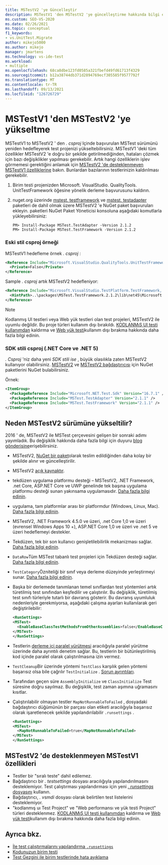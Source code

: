 ```yaml
---
title: MSTestV2 'ye Güncelleştir
description: MSTestV1 'den MSTestV2 'ye güncelleştirme hakkında bilgi edinin
ms.custom: SEO-VS-2020
ms.date: 02/26/2021
ms.topic: conceptual
f1_keywords:
- vs.UnitTest.Migrate
author: mikejo5000
ms.author: mikejo
manager: jmartens
ms.technology: vs-ide-test
ms.workload:
- multiple
ms.openlocfilehash: 68ca8dbe123fd0585a321fbefd49fd61713f4329
ms.sourcegitcommit: b12a38744db371d2894769ecf305585f9577792f
ms.translationtype: MT
ms.contentlocale: tr-TR
ms.lasthandoff: 09/13/2021
ms.locfileid: "126726729"
---
```

# <a name="upgrade-from-mstestv1-to-mstestv2"></a>MSTestV1 'den MSTestV2 'ye yükseltme

MSTestV1 to MSTestV2 ' den *. csproj* Içinde başvurulan MSTest sürümünü yeniden hedefleyerek test projenizi yükseltebilirsiniz. MSTestV1 'deki tüm özellikler MSTestV2 'e doğru bir şekilde getirilmediğinden, hataları çözmek için bazı değişiklikler yapılması gerekebilir. Artık hangi özelliklerin işlev görmemesi gerektiğini anlamak için [MSTestV2 'de desteklenmeyen MSTestV1 özelliklerine](#mstestv1-features-that-are-not-supported-in-mstestv2) bakın. Bunlardan bazılarının testlerinizin kaldırılması gerekebilir.

1. Birim testi projenizden Microsoft. VisualStudio. QualityTools. UnitTestFramework öğesine yönelik derleme başvurusunu kaldırın.
2. nuget.org üzerinde [mstest. testframework](https://www.nuget.org/packages/MSTest.TestFramework) ve [mstest. testadapter](https://www.nuget.org/packages/MSTest.TestAdapter/) paketleri de dahil olmak üzere MSTestV2 'e NuGet paket başvuruları ekleyin. paketleri NuGet Paket Yöneticisi konsoluna aşağıdaki komutlarla yükleyebilirsiniz:

    ```console
    PM> Install-Package MSTest.TestAdapter -Version 2.1.2
    PM> Install-Package MSTest.TestFramework -Version 2.1.2
    ```

### <a name="old-style-csproj-example"></a>Eski stil csproj örneği

MSTestV1 hedefleme örnek *. csproj* :

```xml
<Reference Include="Microsoft.VisualStudio.QualityTools.UnitTestFramework, Version=10.0.0.0, Culture=neutral, PublicKeyToken=b03f5f7f11d50a3a, processorArchitecture=MSIL">
  <Private>False</Private>
</Reference>
```

Sample *. csproj* artık MSTestV2 hedefleniyor:

```xml
<Reference Include="Microsoft.VisualStudio.TestPlatform.TestFramework, Version=14.0.0.0, Culture=neutral, PublicKeyToken=b03f5f7f11d50a3a, processorArchitecture=MSIL">
  <HintPath>..\packages\MSTest.TestFramework.2.1.2\lib\net45\Microsoft.VisualStudio.TestPlatform.TestFramework.dll</HintPath>
</Reference>
```

> [!NOTE]
> Kodlanmış UI testleri veya Web yük testleri olan test projeleri, MSTestV2 ile uyumlu değildir. Bu proje türleri kullanım dışı bırakıldı. [KODLANMıŞ UI testi kullanımdan](https://devblogs.microsoft.com/devops/changes-to-coded-ui-test-in-visual-studio-2019/) kaldırma ve [Web yük testi](https://devblogs.microsoft.com/devops/cloud-based-load-testing-service-eol/)kullanım dışı bırakma hakkında daha fazla bilgi edinin.

### <a name="sdk-style-csproj-net-core-and-net-5"></a>SDK stili csproj (.NET Core ve .NET 5)

*. Csproj* 'niz daha yeni *SDK stili ise* , büyük olasılıkla zaten MSTestV2 kullanıyor olabilirsiniz. [MSTestV2](https://www.nuget.org/packages/MSTest.TestFramework) ve [MSTestV2 bağdaştırıcısı](https://www.nuget.org/packages/MSTest.TestAdapter/) için NuGet paketlerini NuGet bulabilirsiniz.

Örnek:

```xml
<ItemGroup>
  <PackageReference Include="Microsoft.NET.Test.Sdk" Version="16.7.1" />
  <PackageReference Include="MSTest.TestAdapter" Version="2.1.1" />
  <PackageReference Include="MSTest.TestFramework" Version="2.1.1" />
</ItemGroup>
```

## <a name="why-upgrade-to-mstestv2"></a>Neden MSTestV2 sürümüne yükseltilir?

2016 ' de, MSTestV2 ile MSTest çerçevesini gelişen bir sonraki adımı yayımladık. Bu değişiklik hakkında daha fazla bilgi için duyuru [blog gönderisine](https://devblogs.microsoft.com/devops/taking-the-mstest-framework-forward-with-mstest-v2/)erişebilirsiniz.

* MSTestV2, [NuGet bir paket](https://www.nuget.org/packages/MSTest.TestFramework/)olarak teslim edildiğinden daha kolay bir şekilde alınır ve güncelleştirilir.
* MSTestV2 [açık kaynaktır](https://github.com/microsoft/testfx).
* tekdüzen uygulama platformu desteği – MSTestV2, .NET Framework, .net Core, ASP.NET Core ve UWP genelinde tek başına uygulama platformu desteği sunan yakınsama uygulamasıdır. [Daha fazla bilgi edinin](https://blogs.msdn.microsoft.com/devops/2016/09/01/announcing-mstest-v2-framework-support-for-net-core-1-0-rtm/).
* uygulama, tam platformlar arası bir platformdur (Windows, Linux, Mac). [Daha fazla bilgi edinin](https://blogs.msdn.microsoft.com/devops/2017/04/05/mstest-v2-is-open-source/).
* MSTestV2, .NET Framework 4.5.0 ve üzeri, .net Core 1,0 ve üzeri (evrensel Windows Apps 10 +), ASP.NET Core 1,0 ve üzeri ve .net 5 ve üzeri hedeflemeyi destekler.
* Tekdüzen, tek bir son kullanıcı genişletilebilirlik mekanizması sağlar. [Daha fazla bilgi edinin](https://blogs.msdn.microsoft.com/devops/2017/07/18/extending-mstest-v2/).
* `DataRow`Tüm MSTest tabanlı test projeleri için Tekdüzen desteği sağlar. [Daha fazla bilgi edinin](https://blogs.msdn.microsoft.com/devops/2017/02/25/mstest-v2-now-and-ahead/).
* `TestCategory`Özniteliği bir sınıf veya derleme düzeyinde yerleştirmeyi sunar. [Daha fazla bilgi edinin](https://blogs.msdn.microsoft.com/devops/2017/02/25/mstest-v2-now-and-ahead/).
* Başka bir derlemede tanımlanan temel sınıflardan test yöntemleri artık türetilmiş test sınıfından keşfedilir ve çalıştırılır. Bu değişiklik, türetilmiş test sınıfı türleriyle tutarlı bir davranış gösterir. Bu davranış uyumluluk nedenleriyle gerekmiyorsa, aşağıdaki çalışma ayarları kullanılarak geri değiştirilebilir:

    ```xml
    <RunSettings>    
    <MSTest> 
      <EnableBaseClassTestMethodsFromOtherAssemblies>false</EnableBaseClassTestMethodsFromOtherAssemblies> 
    </MSTest> 
    </RunSettings>
    ```

* Testlerin [derleme içi paralel yürütmesi](https://github.com/Microsoft/testfx-docs/blob/master/RFCs/004-In-Assembly-Parallel-Execution.md) aracılığıyla paralel yürütme üzerinde daha ayrıntılı denetim sağlar. Bu, testlerin bir bütünleştirilmiş kod içinde paralel olarak çalıştırılmasına izin vermez.
* `TestCleanup`Bir üzerinde yöntemi `TestClass` karşılık gelen yöntemi başarısız olsa bile çağrılır `TestInitialize` . [Sorun ayrıntıları](https://github.com/Microsoft/testfx/issues/250).
* Tarafından geçen süre `AssemblyInitialize` ve `ClassInitialize` Test süresine doğru sayılmaz. Bu değişiklik, test zaman aşımına uğramasını kısıtlar.
* Çalıştırılabilir olmayan testler `MapNotRunnableToFailed` , dosyadaki bağdaştırıcı düğümünün bir parçası olan etiketi aracılığıyla başarısız olarak işaretlenecek şekilde yapılandırılabilir `.runsettings` .

    ```xml
    <RunSettings>    
    <MSTest> 
      <MapNotRunnableToFailed>true</MapNotRunnableToFailed> 
    </MSTest> 
    </RunSettings>
    ```

## <a name="mstestv1-features-that-are-not-supported-in-mstestv2"></a>MSTestV2 'de desteklenmeyen MSTestV1 özellikleri

*   Testler bir "sıralı teste" dahil edilemez.
*   Bağdaştırıcı bir *. testsettings* dosyası aracılığıyla yapılandırılmasını desteklemiyor. Test çalıştırması yapılandırması için yeni [ *. runsettings* dosyasını](../test/configure-unit-tests-by-using-a-dot-runsettings-file.md) kullanın.
*   Bağdaştırıcı, *. vsmdi* dosyası olarak belirtilen test listelerini desteklemiyor.
*   "kodlanmış uı Test Project" ve "Web performansı ve yük testi Project" türleri desteklenmez. [KODLANMıŞ UI testi kullanımdan](https://devblogs.microsoft.com/devops/changes-to-coded-ui-test-in-visual-studio-2019/) kaldırma ve [Web yük testi](https://devblogs.microsoft.com/devops/cloud-based-load-testing-service-eol/)kullanım dışı bırakma hakkında daha fazla bilgi edinin.

## <a name="see-also"></a>Ayrıca bkz.

- [İle test çalıştırmalarını yapılandırma `.runsettings`](../test/configure-unit-tests-by-using-a-dot-runsettings-file.md)
- [Kodunuzun birim testi](../test/unit-test-your-code.md)
- [Test Gezgini ile birim testlerinde hata ayıklama](../test/debug-unit-tests-with-test-explorer.md)
